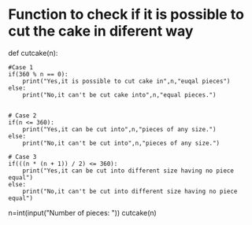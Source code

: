 
# Function to check if it is possible to cut the cake in diferent way
def cutcake(n):



	#Case 1
	if(360 % n == 0):
		print("Yes,it is possible to cut cake in",n,"euqal pieces")
	else:
		print("No,it can't be cut cake into",n,"equal pieces.")
        

	# Case 2
	if(n <= 360):
		print("Yes,it can be cut into",n,"pieces of any size.")
	else:
		print("No,it can't be cut into",n,"pieces of any size.")

	# Case 3
	if(((n * (n + 1)) / 2) <= 360):
		print("Yes,it can be cut into different size having no piece equal")
	else:
		print("No,it can't be cut into different size having no piece equal")

n=int(input("Number of pieces: "))
cutcake(n)

